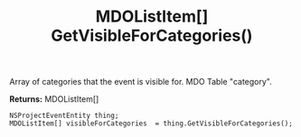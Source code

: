 ﻿---
uid: crmscript_ref_NSProjectEventEntity_GetVisibleForCategories
title: MDOListItem[] GetVisibleForCategories()
intellisense: NSProjectEventEntity.GetVisibleForCategories
keywords: NSProjectEventEntity, GetVisibleForCategories
so.topic: reference
---

Array of categories that the event is visible for. MDO Table "category".

**Returns:** MDOListItem[]


```crmscript
NSProjectEventEntity thing;
MDOListItem[] visibleForCategories  = thing.GetVisibleForCategories();
```


